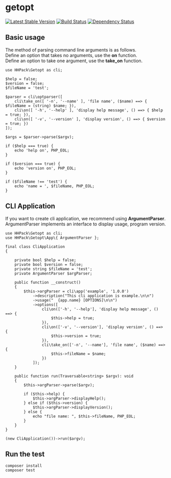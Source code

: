 # getopt

[![Latest Stable Version](https://poser.pugx.org/hhpack/getopt/v/stable)](https://packagist.org/packages/hhpack/getopt)
[![Build Status](https://travis-ci.org/hhpack/getopt.svg?branch=master)](https://travis-ci.org/hhpack/getopt)
[![Dependency Status](https://www.versioneye.com/user/projects/5684c257eb4f47003000042e/badge.svg?style=flat)](https://www.versioneye.com/user/projects/5684c257eb4f47003000042e)

## Basic usage

The method of parsing command line arguments is as follows.  
Define an option that takes no arguments, use the **on** function.  
Define an option to take one argument, use the **take_on** function.

```hack
use HHPack\Getopt as cli;

$help = false;
$version = false;
$fileName = 'test';

$parser = cli\optparser([
    cli\take_on([ '-n', '--name' ], 'file name', ($name) ==> { $fileName = (string) $name; }),
    cli\on([ '-h', '--help' ], 'display help message', () ==> { $help = true; }),
    cli\on([ '-v', '--version' ], 'display version', () ==> { $version = true; })
]);

$args = $parser->parse($argv);

if ($help === true) {
    echo 'help on', PHP_EOL;
}

if ($version === true) {
    echo 'version on', PHP_EOL;
}

if ($fileName !== 'test') {
    echo 'name = ', $fileName, PHP_EOL;
}
```

## CLI Application

If you want to create cli application, we recommend using **ArgumentParser**.  
ArgumentParser implements an interface to display usage, program version.

```hack
use HHPack\Getopt as cli;
use HHPack\Getopt\App\{ ArgumentParser };

final class CliApplication
{

    private bool $help = false;
    private bool $version = false;
    private string $fileName = 'test';
    private ArgumentParser $argParser;

    public function __construct()
    {
        $this->argParser = cli\app('example', '1.0.0')
            ->description("This cli application is example.\n\n")
            ->usage("  {app.name} [OPTIONS]\n\n")
            ->options([
                cli\on(['-h', '--help'], 'display help message', () ==> {
                    $this->help = true;
                }),
                cli\on(['-v', '--version'], 'display version', () ==> {
                    $this->version = true;
                }),
                cli\take_on(['-n', '--name'], 'file name', ($name) ==> {
                    $this->fileName = $name;
                })
            ]);
    }

    public function run(Traversable<string> $argv): void
    {
        $this->argParser->parse($argv);

        if ($this->help) {
            $this->argParser->displayHelp();
        } else if ($this->version) {
            $this->argParser->displayVersion();
        } else {
            echo "file name: ", $this->fileName, PHP_EOL;
        }
    }
}

(new CliApplication())->run($argv);
```

## Run the test

	composer install
	composer test

